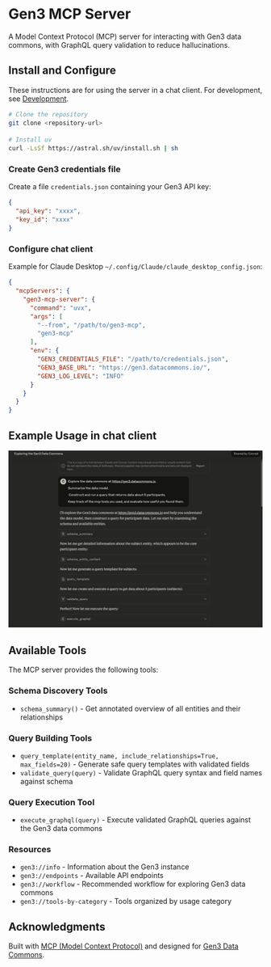 # Gen3 MCP Server

A Model Context Protocol (MCP) server for interacting with Gen3 data commons, with GraphQL query validation to reduce hallucinations.

## Install and Configure 

These instructions are for using the server in a chat client. For development, see [Development](DEVELOPMENT.md).

```bash
# Clone the repository
git clone <repository-url>

# Install uv
curl -LsSf https://astral.sh/uv/install.sh | sh
```

### Create Gen3 credentials file

Create a file `credentials.json` containing your Gen3 API key:

```json
{
  "api_key": "xxxx",
  "key_id": "xxxx"
}
```

### Configure chat client

Example for Claude Desktop `~/.config/Claude/claude_desktop_config.json`:

```json
{
  "mcpServers": {
    "gen3-mcp-server": {
      "command": "uvx",
      "args": [
        "--from", "/path/to/gen3-mcp",
        "gen3-mcp"
      ],
      "env": {
        "GEN3_CREDENTIALS_FILE": "/path/to/credentials.json",
        "GEN3_BASE_URL": "https://gen3.datacommons.io/",
        "GEN3_LOG_LEVEL": "INFO"
      }
    }
  }
}
```

## Example Usage in chat client

[![Screenshot of Claude chat](chat_screenshot.png)](https://claude.ai/share/db7e3a4b-a200-4bff-9e9c-0e43b6708f12)


## Available Tools

The MCP server provides the following tools:

### Schema Discovery Tools
- `schema_summary()` - Get annotated overview of all entities and their relationships

### Query Building Tools  
- `query_template(entity_name, include_relationships=True, max_fields=20)` - Generate safe query templates with validated fields
- `validate_query(query)` - Validate GraphQL query syntax and field names against schema

### Query Execution Tool
- `execute_graphql(query)` - Execute validated GraphQL queries against the Gen3 data commons

### Resources
- `gen3://info` - Information about the Gen3 instance
- `gen3://endpoints` - Available API endpoints  
- `gen3://workflow` - Recommended workflow for exploring Gen3 data commons
- `gen3://tools-by-category` - Tools organized by usage category


## Acknowledgments

Built with [MCP (Model Context Protocol)](https://github.com/modelcontextprotocol) and designed for [Gen3 Data Commons](https://gen3.org/).
